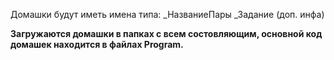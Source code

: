 Домашки будут иметь имена типа: _НазваниеПары _Задание (доп. инфа)

**Загружаются домашки в папках с всем состовляющим, основной код домашек находится в файлах Program.**
